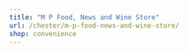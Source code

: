 ```yaml
---
title: "M P Food, News and Wine Store"
url: /chester/m-p-food-news-and-wine-store/
shop: convenience
---
```

